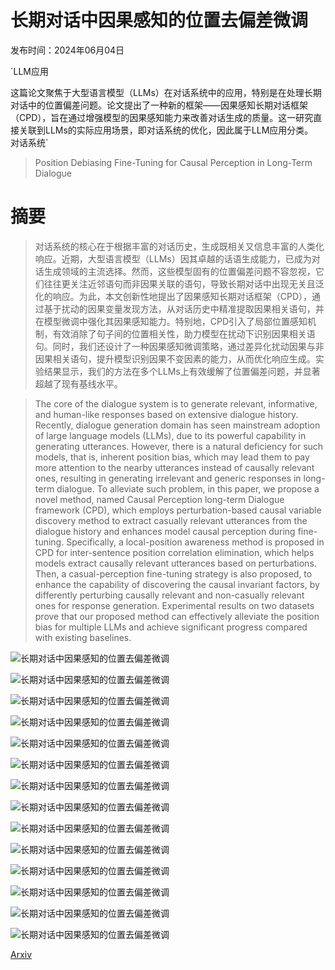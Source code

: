 # 长期对话中因果感知的位置去偏差微调

发布时间：2024年06月04日

`LLM应用

这篇论文聚焦于大型语言模型（LLMs）在对话系统中的应用，特别是在处理长期对话中的位置偏差问题。论文提出了一种新的框架——因果感知长期对话框架（CPD），旨在通过增强模型的因果感知能力来改善对话生成的质量。这一研究直接关联到LLMs的实际应用场景，即对话系统的优化，因此属于LLM应用分类。` `对话系统`

> Position Debiasing Fine-Tuning for Causal Perception in Long-Term Dialogue

# 摘要

> 对话系统的核心在于根据丰富的对话历史，生成既相关又信息丰富的人类化响应。近期，大型语言模型（LLMs）因其卓越的话语生成能力，已成为对话生成领域的主流选择。然而，这些模型固有的位置偏差问题不容忽视，它们往往更关注近邻语句而非因果关联的语句，导致长期对话中出现无关且泛化的响应。为此，本文创新性地提出了因果感知长期对话框架（CPD），通过基于扰动的因果变量发现方法，从对话历史中精准提取因果相关语句，并在模型微调中强化其因果感知能力。特别地，CPD引入了局部位置感知机制，有效消除了句子间的位置相关性，助力模型在扰动下识别因果相关语句。同时，我们还设计了一种因果感知微调策略，通过差异化扰动因果与非因果相关语句，提升模型识别因果不变因素的能力，从而优化响应生成。实验结果显示，我们的方法在多个LLMs上有效缓解了位置偏差问题，并显著超越了现有基线水平。

> The core of the dialogue system is to generate relevant, informative, and human-like responses based on extensive dialogue history. Recently, dialogue generation domain has seen mainstream adoption of large language models (LLMs), due to its powerful capability in generating utterances. However, there is a natural deficiency for such models, that is, inherent position bias, which may lead them to pay more attention to the nearby utterances instead of causally relevant ones, resulting in generating irrelevant and generic responses in long-term dialogue. To alleviate such problem, in this paper, we propose a novel method, named Causal Perception long-term Dialogue framework (CPD), which employs perturbation-based causal variable discovery method to extract casually relevant utterances from the dialogue history and enhances model causal perception during fine-tuning. Specifically, a local-position awareness method is proposed in CPD for inter-sentence position correlation elimination, which helps models extract causally relevant utterances based on perturbations. Then, a casual-perception fine-tuning strategy is also proposed, to enhance the capability of discovering the causal invariant factors, by differently perturbing causally relevant and non-casually relevant ones for response generation. Experimental results on two datasets prove that our proposed method can effectively alleviate the position bias for multiple LLMs and achieve significant progress compared with existing baselines.

![长期对话中因果感知的位置去偏差微调](../../../paper_images/2406.02002/x1.png)

![长期对话中因果感知的位置去偏差微调](../../../paper_images/2406.02002/x2.png)

![长期对话中因果感知的位置去偏差微调](../../../paper_images/2406.02002/llama2_raw.png)

![长期对话中因果感知的位置去偏差微调](../../../paper_images/2406.02002/llama2_finetune.png)

![长期对话中因果感知的位置去偏差微调](../../../paper_images/2406.02002/llama2_finetune_no_pos.png)

![长期对话中因果感知的位置去偏差微调](../../../paper_images/2406.02002/llama2_finetune_ours.png)

![长期对话中因果感知的位置去偏差微调](../../../paper_images/2406.02002/model.png)

![长期对话中因果感知的位置去偏差微调](../../../paper_images/2406.02002/multi_ppl.png)

![长期对话中因果感知的位置去偏差微调](../../../paper_images/2406.02002/causal_dist.png)

![长期对话中因果感知的位置去偏差微调](../../../paper_images/2406.02002/causal_num.png)

![长期对话中因果感知的位置去偏差微调](../../../paper_images/2406.02002/qwen_raw.png)

![长期对话中因果感知的位置去偏差微调](../../../paper_images/2406.02002/qwen_finetune.png)

![长期对话中因果感知的位置去偏差微调](../../../paper_images/2406.02002/qwen_finetune_no_pos.png)

![长期对话中因果感知的位置去偏差微调](../../../paper_images/2406.02002/qwen_finetune_ours.png)

[Arxiv](https://arxiv.org/abs/2406.02002)